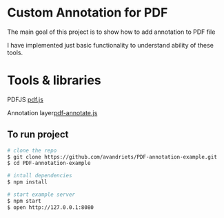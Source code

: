 # Custom Annotation for PDF

The main goal of this project is to show how to add annotation to PDF file

I have implemented just basic functionality to understand ability of these tools.

# Tools & libraries
PDFJS [pdf.js](https://github.com/mozilla/pdf.js)


Annotation layer[pdf-annotate.js](https://github.com/instructure/pdf-annotate.js)

## To run project

```bash
# clone the repo
$ git clone https://github.com/avandriets/PDF-annotation-example.git
$ cd PDF-annotation-example

# intall dependencies
$ npm install

# start example server
$ npm start
$ open http://127.0.0.1:8080

```
